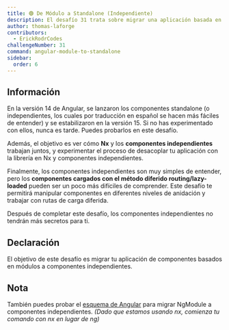 ```yaml
---
title: 🟢 De Módulo a Standalone (Independiente)
description: El desafío 31 trata sobre migrar una aplicación basada en módulos a una aplicación independiente.
author: thomas-laforge
contributors:
  - ErickRodrCodes
challengeNumber: 31
command: angular-module-to-standalone
sidebar:
  order: 6
---
```


## Información

En la versión 14 de Angular, se lanzaron los componentes standalone (o independientes, los cuales por traducción en español se hacen más fáciles de entender) y se estabilizaron en la versión 15. Si no has experimentado con ellos, nunca es tarde. Puedes probarlos en este desafío.

Además, el objetivo es ver cómo **Nx** y los **componentes independientes** trabajan juntos, y experimentar el proceso de desacoplar tu aplicación con la librería en Nx y componentes independientes.

Finalmente, los componentes independientes son muy simples de entender, pero los **componentes cargados con el método diferido routing/lazy-loaded** pueden ser un poco más difíciles de comprender. Este desafío te permitirá manipular componentes en diferentes niveles de anidación y trabajar con rutas de carga diferida.

Después de completar este desafío, los componentes independientes no tendrán más secretos para ti.

## Declaración

El objetivo de este desafío es migrar tu aplicación de componentes basados en módulos a componentes independientes.

## Nota

También puedes probar el [esquema de Angular](https://angular.io/guide/standalone-migration) para migrar NgModule a componentes independientes. _(Dado que estamos usando nx, comienza tu comando con nx en lugar de ng)_
